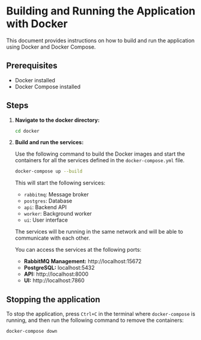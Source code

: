 # Building and Running the Application with Docker

This document provides instructions on how to build and run the application using Docker and Docker Compose.

## Prerequisites

*   Docker installed
*   Docker Compose installed

## Steps

1.  **Navigate to the docker directory:**

    ```bash
    cd docker
    ```

2.  **Build and run the services:**

    Use the following command to build the Docker images and start the containers for all the services defined in the `docker-compose.yml` file.

    ```bash
    docker-compose up --build
    ```

    This will start the following services:
    *   `rabbitmq`: Message broker
    *   `postgres`: Database
    *   `api`: Backend API
    *   `worker`: Background worker
    *   `ui`: User interface

    The services will be running in the same network and will be able to communicate with each other.

    You can access the services at the following ports:
    *   **RabbitMQ Management:** http://localhost:15672
    *   **PostgreSQL:** localhost:5432
    *   **API:** http://localhost:8000
    *   **UI:** http://localhost:7860

## Stopping the application

To stop the application, press `Ctrl+C` in the terminal where `docker-compose` is running, and then run the following command to remove the containers:

```bash
docker-compose down
```

